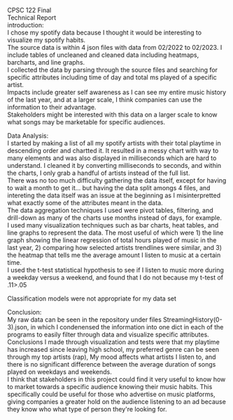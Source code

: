 CPSC 122 Final <br>
Technical Report<br>
introduction:<br>
I chose my spotify data because I thought it would be interesting to visualize my spotify habits. <br>
The source data is within 4 json files with data from 02/2022 to 02/2023. I include tables of uncleaned and cleaned data including heatmaps, barcharts, and line graphs. <br>
I collected the data by parsing through the source files and searching for specific attributes including time of day and total ms played of a specific artist.<br>
Impacts include greater self awareness as I can see my entire music history of the last year, and at a larger scale, I think companies can use the information to their advantage.<br>
Stakeholders might be interested with this data on a larger scale to know what songs may be marketable for specific audiences.<br>

Data Analysis:<br>
I started by making a list of all my spotify artists with their total playtime in descending order and chartted it. It resulted in a messy chart with way to many elements and was also displayed in milliseconds which are hard to understand. I cleaned it by converting milliseconds to seconds, and within the charts, I only grab a handful of artists instead of the full list.<br>
There was no too much difficulty gathering the data itself, except for having to wait a month to get it... but having the data split amongs 4 files, and intereting the data itself was an issue at the beginning as I misinterpretted what exactly some of the attributes meant in the data.<br>
The data aggregation techniques I used were pivot tables, filtering, and drill-down as many of the charts use months instead of days, for example.<br>
I used many visualization techniques such as bar charts, heat tables, and line graphs to represent the data. The most useful of which were 1) the line graph showing the linear regression of total hours played of music in the last year, 2) comparing how selected artists trendlines were similar, and 3) the heatmap that tells me the average amount I listen to music at a certain time.<br>
I used the t-test statistical hypothesis to see if I listen to music more during a weekday versus a weekend, and found that I do not because my t-test of .11>.05<br>

Classification models were not appropriate for my data set<br>

Conclusion: <br>
My raw data can be seen in the repository under files StreamingHistory(0-3).json, in which I condenensed the information into one dict in each of the programs to easily filter through data and visualize specific attributes. Conclusions I made through visualization and tests were that my playtime has increased since leaving high school, my preferred genre can be seen through my top artists (rap), My mood affects what artists I listen to, and there is no significant difference between the average duration of songs played on weekdays and weekends.<br>
I think that stakeholders in this project could find it very useful to know how to market towards a specific audience knowing their music habits. This specifically could be useful for those who advertise on music platforms, giving companies a greater hold on the audience listening to an ad because they know who what type of person they're looking for.<br>
